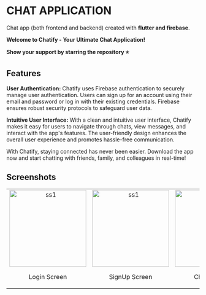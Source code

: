 # CHAT APPLICATION
Chat app (both frontend and backend) created with **flutter and firebase**.

**Welcome to Chatify - Your Ultimate Chat Application!**

**Show your support by starring the repository ⭐️**

## Features
**User Authentication:** Chatify uses Firebase authentication to securely manage user authentication. Users can sign up for an account using their email and password or log in with their existing credentials. Firebase ensures robust security protocols to safeguard user data.

**Intuitive User Interface:** With a clean and intuitive user interface, Chatify makes it easy for users to navigate through chats, view messages, and interact with the app's features. The user-friendly design enhances the overall user experience and promotes hassle-free communication.

With Chatify, staying connected has never been easier. Download the app now and start chatting with friends, family, and colleagues in real-time!

## Screenshots
<table>
  <tr>
    <td align="center">
      <img src="https://github.com/osamajaved07/CHAT-APP/assets/143210389/45e04ffa-af5c-40d8-acb2-0ae16df78789" alt="ss1" width="200"/>
      <p>Login Screen</p>
    </td>
    <td align="center">
      <img src="https://github.com/osamajaved07/CHAT-APP/assets/143210389/e351a779-8aa1-4600-bd4b-09c6a813d1b7" alt="ss1" width="200"/>
      <p>SignUp Screen</p>
    </td>
     <td align="center">
      <img src="https://github.com/osamajaved07/CHAT-APP/assets/143210389/c2bc6b74-9252-48b0-8647-19663b2fbd23" alt="ss1" width="200"/>
      <p>Chats Screen</p>
    </td>
    <td align="center">
      <img src="https://github.com/osamajaved07/CHAT-APP/assets/143210389/db08a98d-2e95-47f2-8778-c4068d1cf66f" alt="ss1" width="200"/>
      <p>Conversation Screen</p>
    </td>
    </tr>   
</table>
</div>



